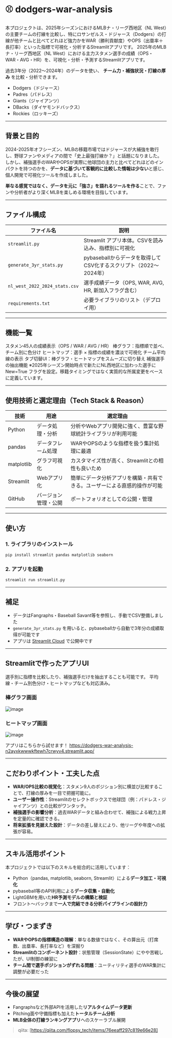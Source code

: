 # ⚾ dodgers-war-analysis

本プロジェクトは、2025年シーズンにおけるMLBナ・リーグ西地区（NL West）の主要チームの打線を比較し、特にロサンゼルス・ドジャース（Dodgers）の打線が他チームと比べてどれほど強力かをWAR（勝利貢献度）やOPS（出塁率＋長打率）といった指標で可視化・分析するStreamlitアプリです。
2025年のMLBナ・リーグ西地区（NL West）における主力スタメン選手の成績（OPS・WAR・AVG・HR）を、可視化・分析・予測するStreamlitアプリです。

過去3年分（2022〜2024年）のデータを使い、
**チーム力・補強状況・打線の厚み** を比較・分析できます。

- Dodgers（ドジャース）
- Padres（パドレス）
- Giants（ジャイアンツ）
- DBacks（ダイヤモンドバックス）
- Rockies（ロッキーズ）
---

## 背景と目的

2024-2025年オフシーズン、MLBの移籍市場ではドジャースが大補強を敢行し、野球ファンやメディアの間で「史上最強打線か？」と話題になりました。  
しかし、補強選手のWARやOPSが実際に他球団の主力と比べてどれほどのインパクトを持つのかを、**データに基づいて客観的に比較した情報は少ない**と感じ、個人開発で可視化ツールを作成しました。

**単なる感覚ではなく、データを元に「強さ」を語れるツールを作る**ことで、ファンや分析者がより深くMLBを楽しめる環境を目指しています。

---

## ファイル構成

| ファイル名                  | 説明                                                              |
|----------------------------|-------------------------------------------------------------------|
| `streamlit.py`             | Streamlit アプリ本体。CSVを読み込み、指標別に可視化           |
| `generate_3yr_stats.py`    | pybaseballからデータを取得してCSV化するスクリプト（2022〜2024年）|
| `nl_west_2022_2024_stats.csv` | 選手成績データ（OPS, WAR, AVG, HR, 新加入フラグ含む）           |
| `requirements.txt`         | 必要ライブラリのリスト（デプロイ用）                            |

---

## 機能一覧

スタメン45人の成績表示（OPS / WAR / AVG / HR）
棒グラフ：指標順で並べ、チーム別に色分け
ヒートマップ：選手 × 指標の成績を濃淡で可視化
チーム平均線の表示
タブ切替UI：棒グラフ・ヒートマップをスムーズに切り替え
補強選手の抽出機能
※2025年シーズン開始時点で新たにNL西地区に加わった選手に New=True フラグを設定。移籍タイミングではなく実質的な所属変更をベースに定義しています。

---
## 使用技術と選定理由（Tech Stack & Reason）

| 技術       | 用途                     | 選定理由                                                                 |
|------------|--------------------------|--------------------------------------------------------------------------|
| Python     | データ処理・分析         | 分析やWebアプリ開発に強く、豊富な野球統計ライブラリが利用可能         |
| pandas     | データフレーム処理       | WARやOPSのような指標を扱う集計処理に最適                               |
| matplotlib | グラフ可視化             | カスタマイズ性が高く、Streamlitとの相性も良いため                      |
| Streamlit  | Webアプリ化              | 簡単にデータ分析アプリを構築・共有できる。ユーザーによる直感的操作が可能 |
| GitHub     | バージョン管理・公開     | ポートフォリオとしての公開・管理                                        |

---

## 使い方

### 1. ライブラリのインストール
```bash
pip install streamlit pandas matplotlib seaborn
```

### 2. アプリを起動
```bash
streamlit run streamlit.py
```

---

## 補足

- データはFangraphs・Baseball Savant等を参照し、手動でCSV整備しました
- `generate_3yr_stats.py` を用いると、pybaseballから自動で3年分の成績取得が可能です
- アプリは [Streamlit Cloud]([https://dodgers-war-analysis-X.streamlit.app](https://dodgers-war-analysis-n2ayxkwwwkftewh7crwyv4.streamlit.app/)) で公開中です

---

## Streamlitで作ったアプリUI
選手別に指標を比較したり、補強選手だけを抽出することも可能です。
平均線・チーム別色分け・ヒートマップなども対応済み。

### 棒グラフ画面
![image](https://github.com/user-attachments/assets/1f0f4e00-be07-4123-bbf6-4d6e8744ad56)


### ヒートマップ画面
![image](https://github.com/user-attachments/assets/5e815c95-740a-4f41-a811-a1aa7da090f9)


アプリはこちらから試せます！
https://dodgers-war-analysis-n2ayxkwwwkftewh7crwyv4.streamlit.app/

---

## こだわりポイント・工夫した点

- **WAR/OPS比較の視覚化**：スタメン9人のポジション別に横並び比較することで、打線の厚みを一目で把握可能に。
- **ユーザー操作性**：Streamlitのセレクトボックスで他球団（例：パドレス・ジャイアンツ）との比較がワンタッチ。
- **補強選手の影響分析**：過去WARデータと組み合わせて、補強による戦力上昇を定量的に確認できる。
- **将来拡張を見据えた設計**：データの差し替えにより、他リーグや年度への拡張が容易。
---
## スキル活用ポイント

本プロジェクトでは以下のスキルを総合的に活用しています：

- Python（pandas, matplotlib, seaborn, Streamlit）による**データ加工・可視化**
- pybaseball等のAPI利用による**データ収集・自動化**
- LightGBMを用いた**HR予測モデルの構築と検証**
- フロント〜バックまで**一人で完結できる分析パイプラインの設計力**

---
## 学び・つまずき

- **WARやOPSの指標構造の理解**：単なる数値ではなく、その算出元（打席数、出塁率、長打率など）を深掘り
- **Streamlitのコンポーネント設計**：状態管理（SessionState）にやや苦戦したが、UI制御の練習に
- **チーム間で選手ポジションがずれる問題**：ユーティリティ選手のWAR集計に調整が必要だった
---
## 今後の展望

- Fangraphsなど外部APIを活用した**リアルタイムデータ更新**
- Pitching面や守備指標も加えた**トータルチーム分析**
- **MLB全体の打線ランキングアプリ**へのスケーラブル展開


> qiita: [https://qiita.com/flopsy_tech/items/76eeaff297c819e66e28]


